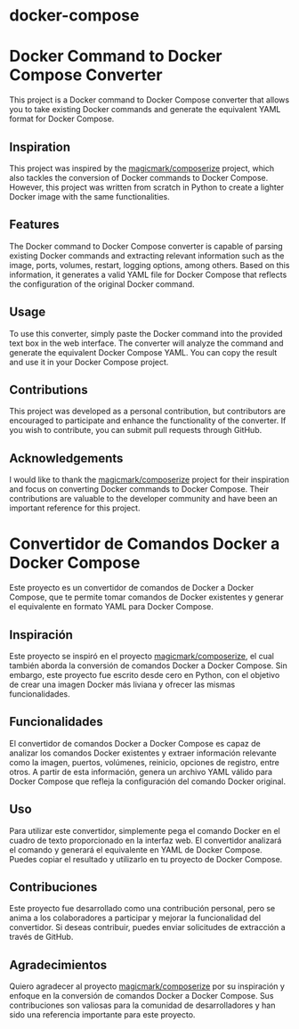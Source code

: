 # docker-compose
# Docker Command to Docker Compose Converter

This project is a Docker command to Docker Compose converter that allows you to take existing Docker commands and generate the equivalent YAML format for Docker Compose.

## Inspiration

This project was inspired by the [magicmark/composerize](https://github.com/magicmark/composerize) project, which also tackles the conversion of Docker commands to Docker Compose. However, this project was written from scratch in Python to create a lighter Docker image with the same functionalities.

## Features

The Docker command to Docker Compose converter is capable of parsing existing Docker commands and extracting relevant information such as the image, ports, volumes, restart, logging options, among others. Based on this information, it generates a valid YAML file for Docker Compose that reflects the configuration of the original Docker command.

## Usage

To use this converter, simply paste the Docker command into the provided text box in the web interface. The converter will analyze the command and generate the equivalent Docker Compose YAML. You can copy the result and use it in your Docker Compose project.

## Contributions

This project was developed as a personal contribution, but contributors are encouraged to participate and enhance the functionality of the converter. If you wish to contribute, you can submit pull requests through GitHub.

## Acknowledgements

I would like to thank the [magicmark/composerize](https://github.com/magicmark/composerize) project for their inspiration and focus on converting Docker commands to Docker Compose. Their contributions are valuable to the developer community and have been an important reference for this project.


# Convertidor de Comandos Docker a Docker Compose

Este proyecto es un convertidor de comandos de Docker a Docker Compose, que te permite tomar comandos de Docker existentes y generar el equivalente en formato YAML para Docker Compose. 

## Inspiración

Este proyecto se inspiró en el proyecto [magicmark/composerize](https://github.com/magicmark/composerize), el cual también aborda la conversión de comandos Docker a Docker Compose. Sin embargo, este proyecto fue escrito desde cero en Python, con el objetivo de crear una imagen Docker más liviana y ofrecer las mismas funcionalidades.

## Funcionalidades

El convertidor de comandos Docker a Docker Compose es capaz de analizar los comandos Docker existentes y extraer información relevante como la imagen, puertos, volúmenes, reinicio, opciones de registro, entre otros. A partir de esta información, genera un archivo YAML válido para Docker Compose que refleja la configuración del comando Docker original.

## Uso

Para utilizar este convertidor, simplemente pega el comando Docker en el cuadro de texto proporcionado en la interfaz web. El convertidor analizará el comando y generará el equivalente en YAML de Docker Compose. Puedes copiar el resultado y utilizarlo en tu proyecto de Docker Compose.

## Contribuciones

Este proyecto fue desarrollado como una contribución personal, pero se anima a los colaboradores a participar y mejorar la funcionalidad del convertidor. Si deseas contribuir, puedes enviar solicitudes de extracción a través de GitHub.

## Agradecimientos

Quiero agradecer al proyecto [magicmark/composerize](https://github.com/magicmark/composerize) por su inspiración y enfoque en la conversión de comandos Docker a Docker Compose. Sus contribuciones son valiosas para la comunidad de desarrolladores y han sido una referencia importante para este proyecto.

